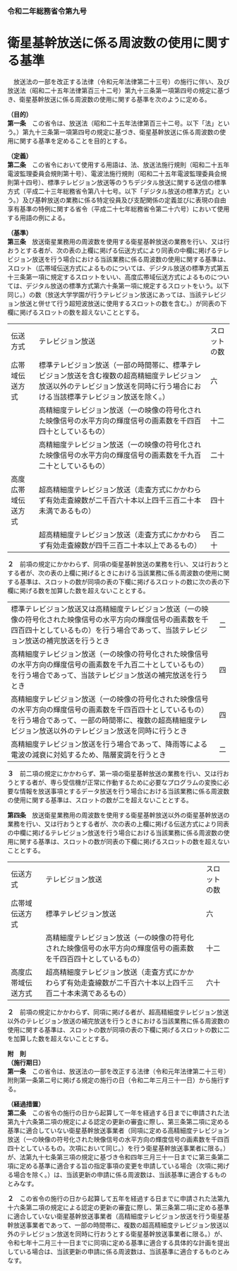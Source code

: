 ### 令和二年総務省令第九号  
# 衛星基幹放送に係る周波数の使用に関する基準  
　放送法の一部を改正する法律（令和元年法律第二十三号）の施行に伴い、及び放送法（昭和二十五年法律第百三十二号）第九十三条第一項第四号の規定に基づき、衛星基幹放送に係る周波数の使用に関する基準を次のように定める。  
  
**（目的）**  
**第一条**　この省令は、放送法（昭和二十五年法律第百三十二号。以下「法」という。）第九十三条第一項第四号の規定に基づき、衛星基幹放送に係る周波数の使用に関する基準を定めることを目的とする。  
  
**（定義）**  
**第二条**　この省令において使用する用語は、法、放送法施行規則（昭和二十五年電波監理委員会規則第十号）、電波法施行規則（昭和二十五年電波監理委員会規則第十四号）、標準テレビジョン放送等のうちデジタル放送に関する送信の標準方式（平成二十三年総務省令第八十七号。以下「デジタル放送の標準方式」という。）及び基幹放送の業務に係る特定役員及び支配関係の定義並びに表現の自由享有基準の特例に関する省令（平成二十七年総務省令第二十六号）において使用する用語の例による。  
  
**（基準）**  
**第三条**　放送衛星業務用の周波数を使用する衛星基幹放送の業務を行い、又は行おうとする者が、次の表の上欄に掲げる伝送方式により同表の中欄に掲げるテレビジョン放送を行う場合における当該業務に係る周波数の使用に関する基準は、スロット（広帯域伝送方式によるものについては、デジタル放送の標準方式第五十三条第一項に規定するスロットをいい、高度広帯域伝送方式によるものについては、デジタル放送の標準方式第六十条第一項に規定するスロットをいう。以下同じ。）の数（放送大学学園が行うテレビジョン放送にあっては、当該テレビジョン放送と併せて行う超短波放送に使用するスロットの数を含む。）が同表の下欄に掲げるスロットの数を超えないこととする。  

||||  
| --- | --- | --- |  
|伝送方式|テレビジョン放送|スロットの数|  
|広帯域伝送方式|標準テレビジョン放送（一部の時間帯に、標準テレビジョン放送を含む複数の超高精細度テレビジョン放送以外のテレビジョン放送を同時に行う場合における当該標準テレビジョン放送を除く。）|六|  
||高精細度テレビジョン放送（一の映像の符号化された映像信号の水平方向の輝度信号の画素数を千四百四十としているもの）|十二|  
||高精細度テレビジョン放送（一の映像の符号化された映像信号の水平方向の輝度信号の画素数を千九百二十としているもの）|二十|  
|高度広帯域伝送方式|超高精細度テレビジョン放送（走査方式にかかわらず有効走査線数が二千百六十本以上四千三百二十本未満であるもの）|四十|  
||超高精細度テレビジョン放送（走査方式にかかわらず有効走査線数が四千三百二十本以上であるもの）|百二十|  
  
  
**２**　前項の規定にかかわらず、同項の衛星基幹放送の業務を行い、又は行おうとする者が、次の表の上欄に掲げるときにおける当該業務に係る周波数の使用に関する基準は、スロットの数が同項の表の下欄に掲げるスロットの数に次の表の下欄に掲げる数を加算した数を超えないこととする。  

|||  
| --- | --- |  
|標準テレビジョン放送又は高精細度テレビジョン放送（一の映像の符号化された映像信号の水平方向の輝度信号の画素数を千四百四十としているもの）を行う場合であって、当該テレビジョン放送の補完放送を行うとき|二|  
|高精細度テレビジョン放送（一の映像の符号化された映像信号の水平方向の輝度信号の画素数を千九百二十としているもの）を行う場合であって、当該テレビジョン放送の補完放送を行うとき|四|  
|高精細度テレビジョン放送（一の映像の符号化された映像信号の水平方向の輝度信号の画素数を千四百四十としているもの）を行う場合であって、一部の時間帯に、複数の超高精細度テレビジョン放送以外のテレビジョン放送を同時に行うとき|四|  
|高精細度テレビジョン放送を行う場合であって、降雨等による電波の減衰に対処するため、階層変調を行うとき|二|  
  
  
**３**　前二項の規定にかかわらず、第一項の衛星基幹放送の業務を行い、又は行おうとする者が、専ら受信機が正常に作動するために必要なプログラムの変換に必要な情報を放送事項とするデータ放送を行う場合における当該業務に係る周波数の使用に関する基準は、スロットの数が二を超えないこととする。  
  
**第四条**　放送衛星業務用の周波数を使用する衛星基幹放送以外の衛星基幹放送の業務を行い、又は行おうとする者が、次の表の上欄に掲げる伝送方式により同表の中欄に掲げるテレビジョン放送を行う場合における当該業務に係る周波数の使用に関する基準は、スロットの数が同表の下欄に掲げるスロットの数を超えないこととする。  

||||  
| --- | --- | --- |  
|伝送方式|テレビジョン放送|スロットの数|  
|広帯域伝送方式|標準テレビジョン放送|六|  
||高精細度テレビジョン放送（一の映像の符号化された映像信号の水平方向の輝度信号の画素数を千四百四十としているもの）|十二|  
|高度広帯域伝送方式|超高精細度テレビジョン放送（走査方式にかかわらず有効走査線数が二千百六十本以上四千三百二十本未満であるもの）|六十|  
  
  
**２**　前項の規定にかかわらず、同項に掲げる者が、超高精細度テレビジョン放送以外のテレビジョン放送の補完放送を行うときにおける当該業務に係る周波数の使用に関する基準は、スロットの数が同項の表の下欄に掲げるスロットの数に二を加算した数を超えないこととする。  
  
**附　則**  
**（施行期日）**  
**第一条**　この省令は、放送法の一部を改正する法律（令和元年法律第二十三号）附則第一条第二号に掲げる規定の施行の日（令和二年三月三十一日）から施行する。  
  
**（経過措置）**  
**第二条**　この省令の施行の日から起算して一年を経過する日までに申請された法第九十六条第二項の規定による認定の更新の審査に際し、第三条第二項に定める基準に適合していない衛星基幹放送事業者（同項に定める高精細度テレビジョン放送（一の映像の符号化された映像信号の水平方向の輝度信号の画素数を千四百四十としているもの。次項において同じ。）を行う衛星基幹放送事業者に限る。）が、法第九十七条第三項の規定に基づき令和四年三月三十一日までに第三条第二項に定める基準に適合する旨の指定事項の変更を申請している場合（次項に掲げる場合を除く。）は、当該更新の申請に係る周波数は、当該基準に適合するものとみなす。  
  
**２**　この省令の施行の日から起算して五年を経過する日までに申請された法第九十六条第二項の規定による認定の更新の審査に際し、第三条第二項に定める基準に適合していない衛星基幹放送事業者（高精細度テレビジョン放送を行う衛星基幹放送事業者であって、一部の時間帯に、複数の超高精細度テレビジョン放送以外のテレビジョン放送を同時に行おうとする衛星基幹放送事業者に限る。）が、令和七年十二月三十一日までに同項に定める基準に適合する具体的な計画を提出している場合は、当該更新の申請に係る周波数は、当該基準に適合するものとみなす。  
  

